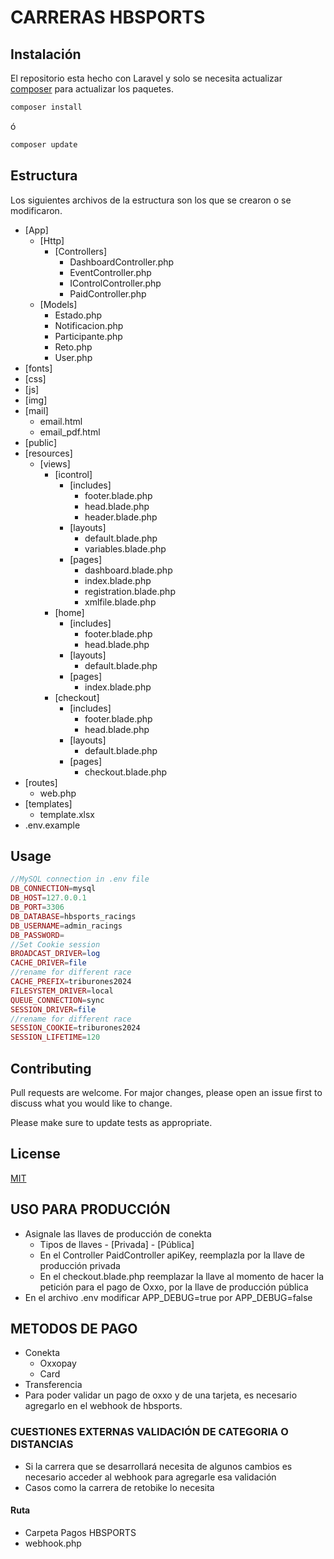 # CARRERAS HBSPORTS

## Instalación

El repositorio esta hecho con Laravel y solo se necesita actualizar [composer](https://getcomposer.org/) para actualizar los paquetes.

```bash
composer install
```
ó
```bash
composer update
```

## Estructura
Los siguientes archivos de la estructura son los que se crearon o se modificaron.
- [App]
  - [Http]
     - [Controllers]
       - DashboardController.php
       - EventController.php
       - IControlController.php
       - PaidController.php
  - [Models]
    - Estado.php
    - Notificacion.php
    - Participante.php
    - Reto.php
    - User.php
- [fonts]
- [css]
- [js]
- [img]
- [mail]
    - email.html
    - email_pdf.html
- [public]
- [resources]
  - [views]
    - [icontrol]
      - [includes]
        - footer.blade.php
        - head.blade.php
        - header.blade.php
      - [layouts]
        - default.blade.php
        - variables.blade.php
      - [pages]
        - dashboard.blade.php
        - index.blade.php
        - registration.blade.php
        - xmlfile.blade.php
    - [home]
      - [includes]
        - footer.blade.php
        - head.blade.php
      - [layouts]
        - default.blade.php
      - [pages]
        - index.blade.php
    - [checkout]
      - [includes]
        - footer.blade.php
        - head.blade.php
      - [layouts]
        - default.blade.php
      - [pages]
        - checkout.blade.php
- [routes]
  - web.php
- [templates]
  - template.xlsx
- .env.example

## Usage

```php
//MySQL connection in .env file
DB_CONNECTION=mysql
DB_HOST=127.0.0.1
DB_PORT=3306
DB_DATABASE=hbsports_racings
DB_USERNAME=admin_racings
DB_PASSWORD=
//Set Cookie session
BROADCAST_DRIVER=log
CACHE_DRIVER=file
//rename for different race
CACHE_PREFIX=triburones2024
FILESYSTEM_DRIVER=local
QUEUE_CONNECTION=sync
SESSION_DRIVER=file
//rename for different race
SESSION_COOKIE=triburones2024
SESSION_LIFETIME=120

```

## Contributing

Pull requests are welcome. For major changes, please open an issue first
to discuss what you would like to change.

Please make sure to update tests as appropriate.

## License

[MIT](https://choosealicense.com/licenses/mit/)

## USO PARA PRODUCCIÓN
- Asignale las llaves de producción de conekta
  - Tipos de llaves - [Privada] - [Pública]
  - En el Controller PaidController apiKey, reemplazla por la llave de producción privada
  - En el checkout.blade.php reemplazar la llave al momento de hacer la petición para el pago de Oxxo, por la llave de producción pública
- En el archivo .env modificar APP_DEBUG=true por APP_DEBUG=false

## METODOS DE PAGO
- Conekta
  - Oxxopay
  - Card
- Transferencia
- Para poder validar un pago de oxxo y de una tarjeta, es necesario agregarlo en el webhook de hbsports.
### CUESTIONES EXTERNAS VALIDACIÓN DE CATEGORIA O DISTANCIAS
- Si la carrera que se desarrollará necesita de algunos cambios es necesario acceder al webhook para agregarle esa validación
- Casos como la carrera de retobike lo necesita

#### Ruta
- Carpeta Pagos HBSPORTS
 - webhook.php